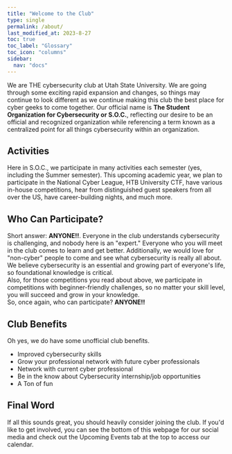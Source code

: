 ```yaml
---
title: "Welcome to the Club"
type: single
permalink: /about/
last_modified_at: 2023-8-27
toc: true
toc_label: "Glossary"
toc_icon: "columns"
sidebar:
  nav: "docs"
---
```

We are THE cybersecurity club at Utah State University. We are going through some exciting rapid expansion and changes, so things may continue to look different as
we continue making this club the best place for cyber geeks to come together. Our official name is **The Student Organization for Cybersecurity or S.O.C.**, 
reflecting our desire to be an official and recognized organization while referencing a term known as a centralized point for all things cybersecurity within an organization.

## Activities

Here in S.O.C., we participate in many activities each semester (yes, including the Summer semester). This upcoming academic year, we plan to participate in the National Cyber League, HTB University CTF, have various in-house competitions, 
hear from distinguished guest speakers from all over the US, have career-building nights, and much more.

## Who Can Participate?

Short answer: **ANYONE!!**.
Everyone in the club understands cybersecurity is challenging, and nobody here is an "expert." Everyone who you will meet in the club comes to learn and get better. Additionally, we would love for "non-cyber" people to come and see what cybersecurity is really all about. We believe cybersecurity is an essential and growing part of everyone's life, so foundational knowledge is critical. 
<br>
Also, for those competitions you read about above, we participate in competitions with beginner-friendly challenges, so no matter your skill level, you will succeed and grow in your knowledge.
<br>
So, once again, who can participate? **ANYONE!!**

## Club Benefits

Oh yes, we do have some unofficial club benefits.

* Improved cybersecurity skills
* Grow your professional network with future cyber professionals
* Network with current cyber professional
* Be in the know about Cybersecurity internship/job opportunities
* A Ton of fun

## Final Word
If all this sounds great, you should heavily consider joining the club. If you'd like to get involved, you can see the bottom of this webpage for our social media and check out the Upcoming Events tab at the top to access our calendar.
